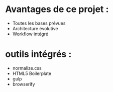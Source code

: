 # Avantages de ce projet : 
 - Toutes les bases prévues
 - Architecture évolutive
 - Workflow intégré
 
# outils intégrés : 
 - normalize.css
 - HTML5 Boilerplate
 - gulp 
 - browserify